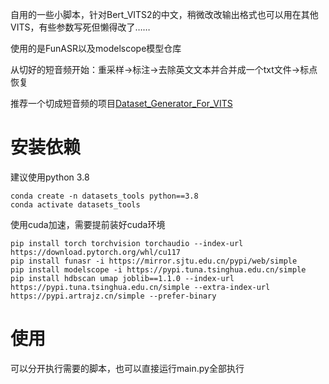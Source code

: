 自用的一些小脚本，针对Bert_VITS2的中文，稍微改改输出格式也可以用在其他VITS，有些参数写死但懒得改了……

使用的是FunASR以及modelscope模型仓库

从切好的短音频开始：重采样->标注->去除英文文本并合并成一个txt文件->标点恢复

推荐一个切成短音频的项目[Dataset_Generator_For_VITS](https://github.com/Fatfish588/Dataset_Generator_For_VITS)

# 安装依赖

建议使用python 3.8

```
conda create -n datasets_tools python==3.8
conda activate datasets_tools
```

使用cuda加速，需要提前装好cuda环境

```
pip install torch torchvision torchaudio --index-url https://download.pytorch.org/whl/cu117
pip install funasr -i https://mirror.sjtu.edu.cn/pypi/web/simple
pip install modelscope -i https://pypi.tuna.tsinghua.edu.cn/simple
pip install hdbscan umap joblib==1.1.0 --index-url https://pypi.tuna.tsinghua.edu.cn/simple --extra-index-url https://pypi.artrajz.cn/simple --prefer-binary
```



# 使用

可以分开执行需要的脚本，也可以直接运行main.py全部执行
